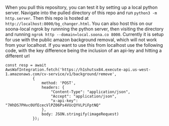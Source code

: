 When you pull this repository, you can test it by setting up a local python server. Navigate into the pulled directory of this repo and run `python3 -m http.server`. Then this repo is hosted at `http://localhost:8000/bg_changer.html`. You can also host this on our soona-local ngrok by runnning the python server, then visiting the directory and running `ngrok http --domain=local.soona.co 8000`. Currently it is setup for use with the public amazon background removal, which will not work from your localhost. If you want to use this from localhost use the following code, with the key difference being the inclusion of an api-ley and hitting a different url
```
const resp = await AwsWafIntegration.fetch('https://h1shutsx84.execute-api.us-west-1.amazonaws.com/cv-service/v1/background/remove',
            {
                method: 'POST',
                headers: {
                    "Content-Type": "application/json",
                    "Accept": "application/json",
                    "x-api-key": "7HhDS7PHvc0UfEcecVlPZ06Ps4VUcQYVLPiFptNQ"
                },
                body: JSON.stringify(imageRequest)
            });
```
